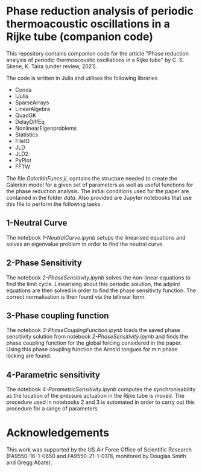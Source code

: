 # Phase reduction analysis of periodic thermoacoustic oscillations in a Rijke tube (companion code)

This repository contains companion code for the article "Phase reduction analysis of periodic thermoacoustic oscillations in a Rijke tube" by C. S. Skene, K. Taira (under review, 2021).

The code is written in Julia and utilises the following libraries

* Conda
* IJulia
* SparseArrays
* LinearAlgebra
* QuadGK
* DelayDiffEq
* NonlinearEigenproblems
* Statistics
* FileIO
* JLD
* JLD2
* PyPlot
* FFTW

The file _GalerkinFuncs.jl_, contains the structure needed to create the Galerkin model for a given set of parameters as well as useful functions for the phase reduction analysis. The initial conditions used for the paper are contained in the folder _data_. Also provided are Jupyter notebooks that use this file to perform the following tasks.

## 1-Neutral Curve
The notebook _1-NeutralCurve.ipynb_ setups the linearised equations and solves an eigenvalue problem in order to find the neutral curve.

## 2-Phase Sensitivity
The notebook _2-PhaseSensitivity.ipynb_ solves the non-linear equations to find the limit cycle. Linearising about this periodic solution, the adjoint equations are then solved in order to find the phase sensitivity function. The correct normalisation is then found via the bilinear form.

## 3-Phase coupling function
The notebook _3-PhaseCouplingFunction.ipynb_ loads the saved phase sensitivity solution from notebook _2-PhaseSensitivity.ipynb_ and finds the phase coupling function for the global forcing considered in the paper. Using this phase coupling function the Arnold tongues for m:n phase locking are found.

## 4-Parametric sensitivity
The notebook _4-ParametricSensitivity.ipynb_ computes the synchronisability as the location of the pressure actuation in the Rijke tube is moved. The procedure used in notebooks 2 and 3 is automated in order to carry out this procedure for a range of parameters.

# Acknowledgements
This work was supported by the US Air Force Office of Scientific Research (FA9550-16-1-0650 and FA9550-21-1-0178, monitored by Douglas Smith and Gregg Abate).
